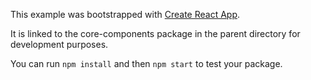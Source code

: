This example was bootstrapped with [Create React App](https://github.com/facebook/create-react-app).

It is linked to the core-components package in the parent directory for development purposes.

You can run `npm install` and then `npm start` to test your package.
